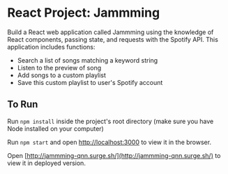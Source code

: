 # React Project: Jammming
Build a React web application called Jammming using the knowledge of React components, passing state, and requests with the Spotify API. This application includes functions:
- Search a list of songs matching a keyword string
- Listen to the preview of song
- Add songs to a custom playlist
- Save this custom playlist to user's Spotify account

## To Run

Run `npm install` inside the project's root directory (make sure you have Node installed on your computer)

Run `npm start` and open [http://localhost:3000](http://localhost:3000) to view it in the browser.

Open [http://jammming-qnn.surge.sh/](http://jammming-qnn.surge.sh/) to view it in deployed version.

